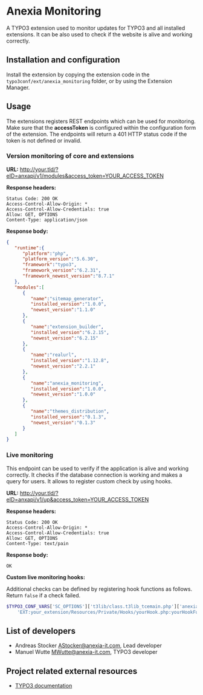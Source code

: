 # Anexia Monitoring

A TYPO3 extension used to monitor updates for TYPO3 and all installed extensions. It can be also used to check if the 
website is alive and working correctly.


## Installation and configuration

Install the extension by copying the extension code in the ``typo3conf/ext/anexia_monitoring`` folder, or by using the 
Extension Manager.


## Usage

The extensions registers REST endpoints which can be used for monitoring. Make sure that the **accessToken** is configured
within the configuration form of the extension. The endpoints will return a 401 HTTP status code if the token is not
defined or invalid.

### Version monitoring of core and extensions

**URL:** http://your.tld/?eID=anxapi/v1/modules&access_token=YOUR_ACCESS_TOKEN

**Response headers:**
```
Status Code: 200 OK
Access-Control-Allow-Origin: *
Access-Control-Allow-Credentials: true
Allow: GET, OPTIONS
Content-Type: application/json
```

**Response body:**
```json
{
   "runtime":{
      "platform":"php",
      "platform_version":"5.6.30",
      "framework":"typo3",
      "framework_version":"6.2.31",
      "framework_newest_version":"8.7.1"
   },
   "modules":[
      {
         "name":"sitemap_generator",
         "installed_version":"1.0.0",
         "newest_version":"1.1.0"
      },
      {
         "name":"extension_builder",
         "installed_version":"6.2.15",
         "newest_version":"6.2.15"
      },
      {
         "name":"realurl",
         "installed_version":"1.12.8",
         "newest_version":"2.2.1"
      },
      {
         "name":"anexia_monitoring",
         "installed_version":"1.0.0",
         "newest_version":"1.0.0"
      },
      {
         "name":"themes_distribution",
         "installed_version":"0.1.3",
         "newest_version":"0.1.3"
      }
   ]
}
```

### Live monitoring

This endpoint can be used to verify if the application is alive and working correctly. It checks if the database 
connection is working and makes a query for users. It allows to register custom check by using hooks.

**URL:** http://your.tld/?eID=anxapi/v1/up&access_token=YOUR_ACCESS_TOKEN

**Response headers:**
```
Status Code: 200 OK
Access-Control-Allow-Origin: *
Access-Control-Allow-Credentials: true
Allow: GET, OPTIONS
Content-Type: text/pain
```

**Response body:**
```
OK
```

**Custom live monitoring hooks:**

Additional checks can be defined by registering hook functions as follows. Return ``false`` if a check failed.

```php
$TYPO3_CONF_VARS['SC_OPTIONS']['t3lib/class.t3lib_tcemain.php']['anexia_monitoring-UpCheck'][] =
    'EXT:your_extension/Resources/Private/Hooks/yourHook.php:yourHookFunction';
```

## List of developers

* Andreas Stocker <AStocker@anexia-it.com>, Lead developer
* Manuel Wutte <MWutte@anexia-it.com>, TYPO3 developer

## Project related external resources

* [TYPO3 documentation](https://docs.typo3.org)
